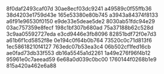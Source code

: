 8f0daf2493caf07d
30ae8ecf03dc9241
a49589c0f55ffb36
38d4203e1759d43e
165e53380e80b745
a3943a84374f8133
a6f91e96530f0150
e9de33e5deae5de2
8030ab51fdc94e29
03ac757359e8fecf
198c1bf307b680ad
75a37188b62c528d
3c9aa05592727eda
e3cd9446e3fb8096
82851bdf72f0e7d3
a61b6f1cd5852f8e
0e194c0f64b0b764
73520c0c71d813f6
1ec58618210f4127
763edc07b53ea3c4
06b502cf1fed16cb
ae0fad73db33f553
db16a5545a1d2261
1a49e276f96f4b12
95961e0c7aeead59
6e68a0d039c0bc00
1760144f0268b1e9
815a420a462e6a88

